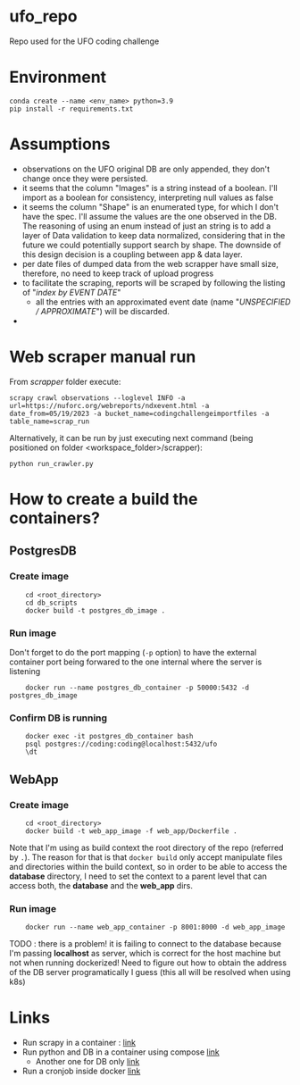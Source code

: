 # ufo_repo
Repo used for the UFO coding challenge


# Environment
```
conda create --name <env_name> python=3.9
pip install -r requirements.txt
```

# Assumptions
* observations on the UFO original DB are only appended, they don't change once they were persisted.
* it seems that the column "Images" is a string instead of a boolean. I'll import as a boolean for consistency, 
interpreting null values as false
* it seems the column "Shape" is an enumerated type, for which I don't have the spec. I'll assume the values are the one observed in the DB. The reasoning of using an enum instead of just an string is to add a layer of Data validation to keep data normalized, considering that in the future we could potentially support search by shape. 
The downside of this design decision is a coupling between app & data layer.
* per date files of dumped data from the web scrapper have small size, therefore, no need to keep track of upload progress
* to facilitate the scraping, reports will be scraped by following the listing of "*index by EVENT DATE*"
    * all the entries with an approximated event date (name "*UNSPECIFIED / APPROXIMATE*") will be discarded.
* 


# Web scraper manual run
From *scrapper* folder execute:
```
scrapy crawl observations --loglevel INFO -a url=https://nuforc.org/webreports/ndxevent.html -a date_from=05/19/2023 -a bucket_name=codingchallengeimportfiles -a table_name=scrap_run
```
Alternatively, it can be run by just executing next command (being positioned on folder <workspace_folder>/scrapper):
```
python run_crawler.py
```

# How to create a build the containers?
## PostgresDB
### Create image
```
    cd <root_directory>
    cd db_scripts
    docker build -t postgres_db_image .
```
### Run image
Don't forget to do the port mapping (```-p``` option) to have the external container port being forwared to the one internal where the server is listening
```
    docker run --name postgres_db_container -p 50000:5432 -d postgres_db_image
```
### Confirm DB is running
```
    docker exec -it postgres_db_container bash
    psql postgres://coding:coding@localhost:5432/ufo
    \dt
```
## WebApp
### Create image
```
    cd <root_directory>
    docker build -t web_app_image -f web_app/Dockerfile .
```
Note that I'm using as build context the root directory of the repo (referred by ```.```). The reason for that is that ```docker build``` only accept manipulate files and directories within the build context, so in 
order to be able to access the **database** directory, I need to set the context to a parent level that can access both, the **database** and the **web_app** dirs.

### Run image
```
    docker run --name web_app_container -p 8001:8000 -d web_app_image
```
TODO : there is a problem! it is failing to connect to the database because I'm passing **localhost** as server, which is correct for the host machine but not when running dockerized! Need
to figure out how to obtain the address of the DB server programatically I guess (this all will be resolved when using k8s)


# Links
* Run scrapy in a container : [link](https://shinesolutions.com/2018/09/13/running-a-web-crawler-in-a-docker-container/)
* Run python and DB in a container using compose [link](https://stefanopassador.medium.com/docker-compose-with-python-and-posgresql-45c4c5174299)
    * Another one for DB only [link](https://www.docker.com/blog/how-to-use-the-postgres-docker-official-image/)
* Run a cronjob inside docker [link](https://devtron.ai/blog/running-a-cronjob-inside-docker-container-in-5-steps/)
